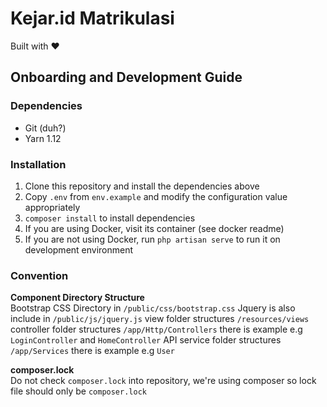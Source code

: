 # Kejar.id Matrikulasi

Built with ❤️

## Onboarding and Development Guide

### Dependencies

- Git (duh?)
- Yarn 1.12

### Installation

1. Clone this repository and install the dependencies above
2. Copy `.env` from `env.example` and modify the configuration value appropriately
3. `composer install` to install dependencies
4. If you are using Docker, visit its container (see docker readme)
5. If you are not using Docker, run `php artisan serve` to run it on development environment

### Convention

**Component Directory Structure**  
Bootstrap CSS Directory in `/public/css/bootstrap.css`
Jquery is also include in `/public/js/jquery.js`
view folder structures  `/resources/views`
controller folder structures `/app/Http/Controllers` there is example e.g `LoginController` and `HomeController`
API service folder structures `/app/Services` there is example e.g `User`

**composer.lock**  
Do not check `composer.lock` into repository, we're using composer so lock file should only be `composer.lock`
